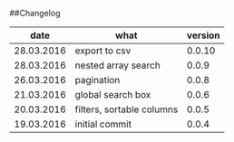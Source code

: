 ##Changelog

| date       |      what                 | version |
|------------|---------------------------|---------|
| 28.03.2016 | export to csv             | 0.0.10  |
| 28.03.2016 | nested array search       | 0.0.9   |
| 26.03.2016 | pagination                | 0.0.8   |
| 21.03.2016 | global search box         | 0.0.6   |
| 20.03.2016 | filters, sortable columns | 0.0.5   |
| 19.03.2016 | initial commit            | 0.0.4   |